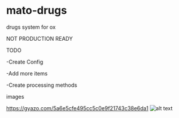 # mato-drugs
drugs system for ox 

NOT PRODUCTION READY


TODO

-Create Config 

-Add more items

-Create processing methods


images

https://gyazo.com/5a6e5cfe495cc5c0e9f21743c38e6da1
![alt text](https://ibb.co/W3K3j2J)
